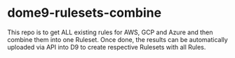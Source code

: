 # dome9-rulesets-combine
This repo is to get ALL existing rules for AWS, GCP and Azure and then combine them into one Ruleset. Once done, the results can be automatically uploaded via API into D9 to create respective Rulesets with all Rules. 
